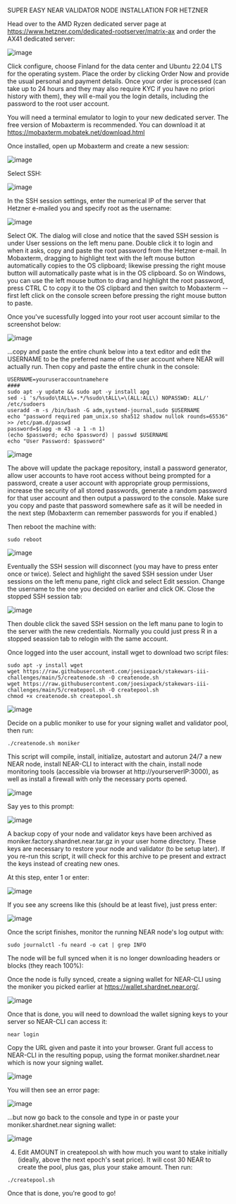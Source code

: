 SUPER EASY NEAR VALIDATOR NODE INSTALLATION FOR HETZNER

Head over to the AMD Ryzen dedicated server page at https://www.hetzner.com/dedicated-rootserver/matrix-ax and order the AX41 dedicated server:

![image](https://user-images.githubusercontent.com/23145642/187998813-2e4133f5-947c-4844-bcbf-328e9610fcfc.png)

Click configure, choose Finland for the data center and Ubuntu 22.04 LTS for the operating system.  Place the order by clicking Order Now and provide the usual personal and payment details.  Once your order is processed (can take up to 24 hours and they may also require KYC if you have no priori history with them), they will e-mail you the login details, including the password to the root user account.

You will need a terminal emulator to login to your new dedicated server.  The free version of Mobaxterm is recommended.  You can download it at https://mobaxterm.mobatek.net/download.html

Once installed, open up Mobaxterm and create a new session:

![image](https://user-images.githubusercontent.com/23145642/187999957-48339c0f-1a4c-490d-ab24-cf749187b162.png)

Select SSH:

![image](https://user-images.githubusercontent.com/23145642/188000096-d35d1255-afd0-4fce-a91a-bab62a07b6e6.png)

In the SSH session settings, enter the numerical IP of the server that Hetzner e-mailed you and specify root as the username:

![image](https://user-images.githubusercontent.com/23145642/188000298-241a6521-e0dd-41a1-94ca-62c5fc18a458.png)

Select OK.  The dialog will close and notice that the saved SSH session is under User sessions on the left menu pane.  Double click it to login and when it asks, copy and paste the root password from the Hetzner e-mail.  In Mobaxterm, dragging to highlight text with the left mouse button automatically copies to the OS clipboard; likewise pressing the right mouse button will automatically paste what is in the OS clipboard.  So on Windows, you can use the left mouse button to drag and highlight the root password, press CTRL C to copy it to the OS clipbard and then switch to Mobaxterm -- first left click on the console screen before pressing the right mouse button to paste.

Once you've sucessfully logged into your root user account similar to the screenshot below:

![image](https://user-images.githubusercontent.com/23145642/188002670-c6147248-daef-4ce3-a4cc-33117030dbb0.png)

...copy and paste the entire chunk below into a text editor and edit the USERNAME to be the preferred name of the user account where NEAR will actually run.  Then copy and paste the entire chunk in the console:

```
USERNAME=youruseraccountnamehere
####
sudo apt -y update && sudo apt -y install apg
sed -i 's/%sudo\tALL\=.*/%sudo\tALL\=\(ALL:ALL\) NOPASSWD: ALL/' /etc/sudoers
useradd -m -s /bin/bash -G adm,systemd-journal,sudo $USERNAME
echo "password required pam_unix.so sha512 shadow nullok rounds=65536" >> /etc/pam.d/passwd
password=$(apg -m 43 -a 1 -n 1)
(echo $password; echo $password) | passwd $USERNAME
echo "User Password: $password"
```

![image](https://user-images.githubusercontent.com/23145642/188006237-1d8d6c28-c53d-4a4c-aa3a-daeae687e815.png)

The above will update the package repository, install a password generator, allow user accounts to have root access without being prompted for a password, create a user account with appropriate group permissions, increase the security of all stored passwords, generate a random password for that user account and then output a password to the console.  Make sure you copy and paste that password somewhere safe as it will be needed in the next step (Mobaxterm can remember passwords for you if enabled.)

Then reboot the machine with:

```
sudo reboot
```

![image](https://user-images.githubusercontent.com/23145642/188006633-8ddd56cd-2fa9-4d23-8b62-94e2ab70143f.png)

Eventually the SSH session will disconnect (you may have to press enter once or twice).  Select and highlight the saved SSH session under User sessions on the left menu pane, right click and select Edit session.  Change the username to the one you decided on earlier and click OK.  Close the stopped SSH session tab:

![image](https://user-images.githubusercontent.com/23145642/188007633-ca7be2f2-0ca7-499c-9eb1-9d079f1e2498.png)

Then double click the saved SSH session on the left manu pane to login to the server with the new credentials.  Normally you could just press R in a stopped seassion tab to relogin with the same account.

Once logged into the user account, install wget to download two script files:

```
sudo apt -y install wget
wget https://raw.githubusercontent.com/joesixpack/stakewars-iii-challenges/main/5/createnode.sh -O createnode.sh
wget https://raw.githubusercontent.com/joesixpack/stakewars-iii-challenges/main/5/createpool.sh -O createpool.sh
chmod +x createnode.sh createpool.sh
```

![image](https://user-images.githubusercontent.com/23145642/188010838-9f325049-1709-450b-9217-090d50f0aaa8.png)

Decide on a public moniker to use for your signing wallet and validator pool, then run:

```
./createnode.sh moniker
```

This script will compile, install, initialize, autostart and autorun 24/7 a new NEAR node, install NEAR-CLI to interact with the chain, install node monitoring tools (accessible via browser at http://yourserverIP:3000), as well as install a firewall with only the necessary ports opened.

![image](https://user-images.githubusercontent.com/23145642/188021509-2f9ad25c-f0cf-48b5-875c-91444c3da63b.png)

Say yes to this prompt:

![image](https://user-images.githubusercontent.com/23145642/188024628-1de3df50-51a6-4c64-9b19-2d89e3c9a1e3.png)

A backup copy of your node and validator keys have been archived as moniker.factory.shardnet.near.tar.gz in your user home directory.  These keys are necessary to restore your node and validator (to be setup later).  If you re-run this script, it will check for this archive to pe present and extract the keys instead of creating new ones.

At this step, enter 1 or enter:

![image](https://user-images.githubusercontent.com/23145642/188014037-4b8a1950-6dd9-4ef5-a048-e72fdf761c42.png)

If you see any screens like this (should be at least five), just press enter:

![image](https://user-images.githubusercontent.com/23145642/188014257-fa6ed042-d168-4c1f-b616-a032a9debb17.png)

Once the script finishes, monitor the running NEAR node's log output with:

```
sudo journalctl -fu neard -o cat | grep INFO
```

The node will be full synced when it is no longer downloading headers or blocks (they reach 100%):




Once the node is fully synced, create a signing wallet for NEAR-CLI using the moniker you picked earlier at https://wallet.shardnet.near.org/.  

![image](https://user-images.githubusercontent.com/23145642/188026474-fed90139-181a-4f2a-852b-47ad8f3e9324.png)

Once that is done, you will need to download the wallet signing keys to your server so NEAR-CLI can access it:

```
near login
```

Copy the URL given and paste it into your browser.  Grant full access to NEAR-CLI in the resulting popup, using the format moniker.shardnet.near which is now your signing wallet.

![image](https://user-images.githubusercontent.com/23145642/188027581-c46d2889-98b5-497c-87ae-062ca0ae268e.png)

You will then see an error page:

![image](https://user-images.githubusercontent.com/23145642/188027810-ba0a9622-af85-4d33-b1c1-4dfe9f82530a.png)

...but now go back to the console and type in or paste your moniker.shardnet.near signing wallet:

![image](https://user-images.githubusercontent.com/23145642/188027322-61a59a0e-8b5d-4b16-bd84-074144660ccc.png)



4. Edit AMOUNT in createpool.sh with how much you want to stake initially (ideally, above the next epoch's seat price).  It will cost 30 NEAR to create the pool, plus 
gas, plus your stake amount.  Then run:

```
./createpool.sh
```

Once that is done, you're good to go!
